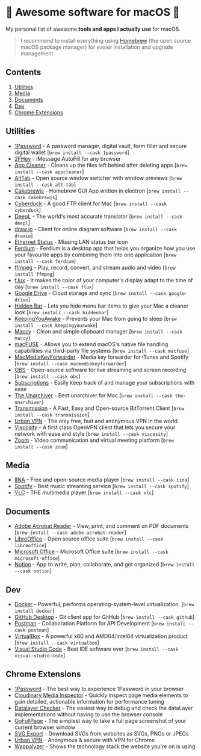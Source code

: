 # 🚀 Awesome software for macOS  

My personal list of awesome **tools and apps I actually use** for macOS.

> I recommend to install everything using [Homebrew](https://docs.brew.sh/Installation) (the open source macOS  package manager) for easier installation and upgrade management.

## Contents

1. [Utilities](#utilities)
2. [Media](#media)
3. [Documents](#documents)
4. [Dev](#dev)
5. [Chrome Extensions](#chrome-extensions)

## Utilities
- [1Password](https://1password.com/) - A password manager, digital vault, form filler and secure digital wallet [`brew install --cask 1password`]
- [2FHey](https://2fhey.com/) - iMessage AutoFill for any browser
- [App Cleaner](https://freemacsoft.net/appcleaner/) - Cleans up the files left behind after deleting apps [`brew install --cask appcleaner`]
- [AltTab](https://alt-tab-macos.netlify.app/) - Open source window switcher with window previews [`brew install --cask alt-tab`]
- [Cakebrewjs](https://github.com/shemeshg/cakebrewjs) - Homebrew GUI App written in electron [`brew install --cask cakebrewjs`]
- [Cyberduck](https://cyberduck.io/) - A good FTP client for Mac [`brew install --cask cyberduck`]
- [DeepL](https://www.deepl.com/) - The world's most accurate translator [`brew install --cask deepl`]
- [draw.io](https://www.drawio.com/) - Client for online diagram software [`brew install --cask drawio`]
- [Ethernet Status](https://ethernetstatus.com/) - Missing LAN status bar icon
- [Ferdium](https://ferdium.org/) - Ferdium is a desktop app that helps you organize how you use your favourite apps by combining them into one application [`brew install --cask ferdium`]
- [ffmpeg](https://ffmpeg.org/) - Play, record, convert, and stream audio and video [`brew install ffmpeg`]
- [f.lux](https://justgetflux.com/) - It makes the color of your computer's display adapt to the time of day [`brew install --cask flux`]
- [Google Drive](https://www.google.com/drive/) - Cloud storage and sync [`brew install --cask google-drive`]
- [Hidden Bar](https://github.com/dwarvesf/hidden) -  Lets you hide menu bar items to give your Mac a cleaner look [`brew install --cask hiddenbar`]
- [KeepingYouAwake](https://keepingyouawake.app/) - Prevents your Mac from going to sleep [`brew install --cask keepingyouawake`]
- [Maccy](https://github.com/p0deje/Maccy) - Clean and simple clipboard manager [`brew install --cask maccy`]
- [macFUSE](https://osxfuse.github.io/) - Allows you to extend macOS's native file handling capabilities via third-party file systems [`brew install --cask macfuse`]
- [MacMediaKeyForwarder](https://github.com/quentinlesceller/macmediakeyforwarder) - Media key forwarder for iTunes and Spotify [`brew install --cask macmediakeyforwarder`]
- [OBS](https://obsproject.com/) - Open-source software for live streaming and screen recording [`brew install --cask obs`]
- [Subscriptions](https://apps.apple.com/app/subscriptions-track-expenses/id1577082754) - Easily keep track of and manage your subscriptions with ease
- [The Unarchiver](https://theunarchiver.com/) - Best unarchiver for Mac [`brew install --cask the-unarchiver`]
- [Transmission](https://transmissionbt.com/) - A Fast, Easy and Open-source BitTorrent Client [`brew install --cask transmission`]
- [Urban VPN](https://www.urban-vpn.com/) - The only free, fast and anonymous VPN in the world
- [Viscosity](https://www.sparklabs.com/viscosity/) - A first class OpenVPN client that lets you secure your network with ease and style [`brew install --cask viscosity`]
- [Zoom](https://www.zoom.us/) - Video communication and virtual meeting platform [`brew install --cask zoom`]

## Media

- [IINA](https://iina.io/) - Free and open-source media player [`brew install --cask iina`]
- [Spotify](https://www.spotify.com/) - Best music streaming service [`brew install --cask spotify`]
- [VLC](https://www.videolan.org/) - THE multimedia player [`brew install --cask vlc`]

## Documents

- [Adobe Acrobat Reader](https://get.adobe.com/reader/) - View, print, and comment on PDF documents [`brew install --cask adobe-acrobat-reader`]
- [LibreOffice](https://www.libreoffice.org/) - Open source office suite [`brew install --cask libreoffice`]
- [Microsoft Office](https://products.office.com/mac/microsoft-office-for-mac/) - Microsoft Office suite [`brew install --cask microsoft-office`]
- [Notion](https://www.notion.so/) - App to write, plan, collaborate, and get organized [`brew install --cask notion`]  


## Dev

- [Docker](https://www.docker.com/) - Powerful, performs operating-system-level virtualization. [`brew install docker`]
- [GitHub Desktop](https://desktop.github.com/) - Git client app for GitHub [`brew install --cask github`]
- [Postman](https://www.postman.com/) - Collaboration Platform for API Development [`brew install --cask postman`]
- [VirtualBox](https://www.virtualbox.org/) - A powerful x86 and AMD64/Intel64 virtualization product [`brew install --cask virtualbox`]
- [Visual Studio Code](https://code.visualstudio.com/) - Best IDE software ever [`brew install --cask visual-studio-code`]

## Chrome Extensions

- [1Password](https://chrome.google.com/webstore/detail/1password-%E2%80%93-password-mana/aeblfdkhhhdcdjpifhhbdiojplfjncoa?hl=en) - The best way to experience 1Password in your browser
- [Cloudinary Media Inspector](https://chrome.google.com/webstore/detail/cloudinary-media-inspecto/ehnkhkglbafecknplfmjklnnjimokpkg?hl=en) - Quickly inspect page media elements to gain detailed, actionable information for performance tuning
- [Datalayer Checker](https://chrome.google.com/webstore/detail/datalayer-checker/ffljdddodmkedhkcjhpmdajhjdbkogke?hl=en) - The easiest way to debug and check the dataLayer implementations without having to use the browser console
- [GoFullPage](https://chrome.google.com/webstore/detail/gofullpage-full-page-scre/fdpohaocaechififmbbbbbknoalclacl?hl=en) - The simplest way to take a full page screenshot of your current browser window
- [SVG Export](https://chrome.google.com/webstore/detail/svg-export/naeaaedieihlkmdajjefioajbbdbdjgp?hl=en) - Download SVGs from websites as SVGs, PNGs or JPEGs
- [Urban VPN](https://chrome.google.com/webstore/detail/urban-vpn-proxy/eppiocemhmnlbhjplcgkofciiegomcon?hl=en) - Anonymous & secure with VPN for Chrome
- [Wappalyzer](https://chrome.google.com/webstore/detail/wappalyzer/gppongmhjkpfnbhagpmjfkannfbllamg?hl=en) - Shows the technology stack the website you're on is using

